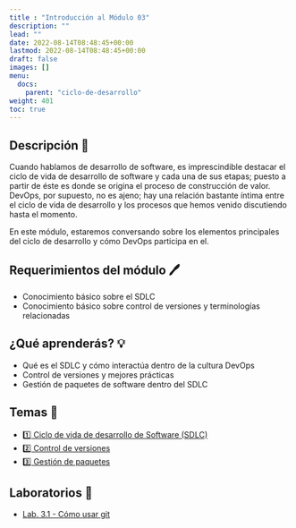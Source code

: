 ```yaml
---
title : "Introducción al Módulo 03"
description: ""
lead: ""
date: 2022-08-14T08:48:45+00:00
lastmod: 2022-08-14T08:48:45+00:00
draft: false
images: []
menu:
  docs:
    parent: "ciclo-de-desarrollo"
weight: 401
toc: true
---
```

<!-- markdownlint-disable MD026 -->

## Descripción :memo:

Cuando hablamos de desarrollo de software, es imprescindible destacar el ciclo de vida de desarrollo de software y cada una de sus etapas; puesto a partir de éste es donde se origina el proceso de construcción de valor. DevOps, por supuesto, no es ajeno; hay una relación bastante íntima entre el ciclo de vida de desarrollo y los procesos que hemos venido discutiendo hasta el momento.

En este módulo, estaremos conversando sobre los elementos principales del ciclo de desarrollo y cómo DevOps participa en el.

## Requerimientos del módulo :pen:

- Conocimiento básico sobre el SDLC
- Conocimiento básico sobre control de versiones y terminologías relacionadas

## ¿Qué aprenderás? :bulb:

- Qué es el SDLC y cómo interactúa dentro de la cultura DevOps
- Control de versiones y mejores prácticas
- Gestión de paquetes de software dentro del SDLC

## Temas :book:

- [:one: Ciclo de vida de desarrollo de Software (SDLC)](../sdlc)
- [:two: Control de versiones](../control-de-versiones)
- [:three: Gestión de paquetes](../gestion-de-paquetes)

## Laboratorios :microscope:

- [Lab. 3.1 - Cómo usar git](../lab-01-como-usar-git)
